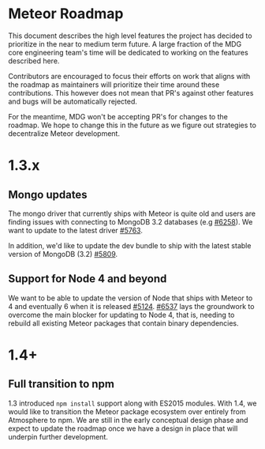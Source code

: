 Meteor Roadmap
==============

This document describes the high level features the project has decided to prioritize in the near to medium term future. A large fraction of the MDG core engineering team's time will be dedicated to working on the features described here.

Contributors are encouraged to focus their efforts on work that aligns with the roadmap as maintainers will prioritize their time around these contributions. This however does not mean that PR's against other features and bugs will be automatically rejected.

For the meantime, MDG won't be accepting PR's for changes to the roadmap. We hope to change this in the future as we figure out strategies to decentralize Meteor development.

# 1.3.x

## Mongo updates

The mongo driver that currently ships with Meteor is quite old and users are finding issues with connecting to MongoDB 3.2 databases (e.g [#6258](https://github.com/meteor/meteor/issues/6258)). We want to update to the latest driver [#5763](https://github.com/meteor/meteor/issues/5763).

In addition, we'd like to update the dev bundle to ship with the latest stable version of MongoDB (3.2) [#5809](https://github.com/meteor/meteor/issues/5809).

## Support for Node 4 and beyond

We want to be able to update the version of Node that ships with Meteor to 4 and eventually 6 when it is released [#5124](https://github.com/meteor/meteor/issues/5124). [#6537](https://github.com/meteor/meteor/issues/6537) lays the groundwork to overcome the main blocker for updating to Node 4, that is, needing to rebuild all existing Meteor packages that contain binary dependencies.

# 1.4+

## Full transition to npm

1.3 introduced `npm install` support along with ES2015 modules. With 1.4, we would like to transition the Meteor package ecosystem over entirely from Atmosphere to npm. We are still in the early conceptual design phase and expect to update the roadmap once we have a design in place that will underpin further development.
